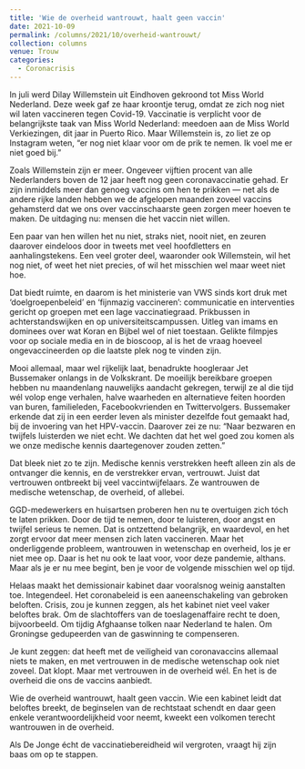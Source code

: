 ```yaml
---
title: 'Wie de overheid wantrouwt, haalt geen vaccin'
date: 2021-10-09
permalink: /columns/2021/10/overheid-wantrouwt/
collection: columns
venue: Trouw
categories:
  - Coronacrisis
---
```


In juli werd Dilay Willemstein uit Eindhoven gekroond tot Miss World Nederland. Deze week gaf ze haar kroontje terug, omdat ze zich nog niet wil laten vaccineren tegen Covid-19. Vaccinatie is verplicht voor de belangrijkste taak van Miss World Nederland: meedoen aan de Miss World Verkiezingen, dit jaar in Puerto Rico. Maar Willemstein is, zo liet ze op Instagram weten, “er nog niet klaar voor om de prik te nemen. Ik voel me er niet goed bij.”

Zoals Willemstein zijn er meer. Ongeveer vijftien procent van alle Nederlanders boven de 12 jaar heeft nog geen coronavaccinatie gehad. Er zijn inmiddels meer dan genoeg vaccins om hen te prikken — net als de andere rijke landen hebben we de afgelopen maanden zoveel vaccins gehamsterd dat we ons over vaccinschaarste geen zorgen meer hoeven te maken. De uitdaging nu: mensen die het vaccin niet willen.

Een paar van hen willen het nu niet, straks niet, nooit niet, en zeuren daarover eindeloos door in tweets met veel hoofdletters en aanhalingstekens. Een veel groter deel, waaronder ook Willemstein, wil het nog niet, of weet het niet precies, of wil het misschien wel maar weet niet hoe.

Dat biedt ruimte, en daarom is het ministerie van VWS sinds kort druk met ‘doelgroepenbeleid’ en ‘fijnmazig vaccineren’: communicatie en interventies gericht op groepen met een lage vaccinatiegraad. Prikbussen in achterstandswijken en op universiteitscampussen. Uitleg van imams en dominees over wat Koran en Bijbel wel of niet toestaan. Gelikte filmpjes voor op sociale media en in de bioscoop, al is het de vraag hoeveel ongevaccineerden op die laatste plek nog te vinden zijn.

Mooi allemaal, maar wel rijkelijk laat, benadrukte hoogleraar Jet Bussemaker onlangs in de Volkskrant. De moeilijk bereikbare groepen hebben nu maandenlang nauwelijks aandacht gekregen, terwijl ze al die tijd wél volop enge verhalen, halve waarheden en alternatieve feiten hoorden van buren, familieleden, Facebookvrienden en Twittervolgers. Bussemaker erkende dat zij in een eerder leven als minister dezelfde fout gemaakt had, bij de invoering van het HPV-vaccin. Daarover zei ze nu: “Naar bezwaren en twijfels luisterden we niet echt. We dachten dat het wel goed zou komen als we onze medische kennis daartegenover zouden zetten.”

Dat bleek niet zo te zijn. Medische kennis verstrekken heeft alleen zin als de ontvanger die kennis, en de verstrekker ervan, vertrouwt. Juist dat vertrouwen ontbreekt bij veel vaccintwijfelaars. Ze wantrouwen de medische wetenschap, de overheid, of allebei.

GGD-medewerkers en huisartsen proberen hen nu te overtuigen zich tóch te laten prikken. Door de tijd te nemen, door te luisteren, door angst en twijfel serieus te nemen. Dat is ontzettend belangrijk, en waardevol, en het zorgt ervoor dat meer mensen zich laten vaccineren. Maar het onderliggende probleem, wantrouwen in wetenschap en overheid, los je er niet mee op. Daar is het nu ook te laat voor, voor deze pandemie, althans. Maar als je er nu mee begint, ben je voor de volgende misschien wel op tijd.

Helaas maakt het demissionair kabinet daar vooralsnog weinig aanstalten toe. Integendeel. Het coronabeleid is een aaneenschakeling van gebroken beloften. Crisis, zou je kunnen zeggen, als het kabinet niet veel vaker beloftes brak. Om de slachtoffers van de toeslagenaffaire recht te doen, bijvoorbeeld. Om tijdig Afghaanse tolken naar Nederland te halen. Om Groningse gedupeerden van de gaswinning te compenseren.

Je kunt zeggen: dat heeft met de veiligheid van coronavaccins allemaal niets te maken, en met vertrouwen in de medische wetenschap ook niet zoveel. Dat klopt. Maar met vertrouwen in de overheid wél. En het is de overheid die ons de vaccins aanbiedt.

Wie de overheid wantrouwt, haalt geen vaccin. Wie een kabinet leidt dat beloftes breekt, de beginselen van de rechtstaat schendt en daar geen enkele verantwoordelijkheid voor neemt, kweekt een volkomen terecht wantrouwen in de overheid.

Als De Jonge écht de vaccinatiebereidheid wil vergroten, vraagt hij zijn baas om op te stappen.
